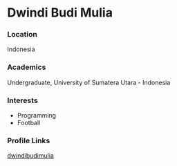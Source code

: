 # Dwindi Budi Mulia

### Location
Indonesia

### Academics
Undergraduate, University of Sumatera Utara - Indonesia

### Interests
* Programming
* Football


### Profile Links
[dwindibudimulia](https://github.com/dwindibudimulia)

